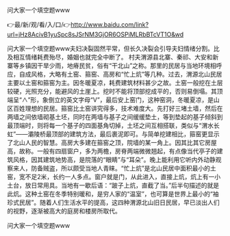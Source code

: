 问大家一个填空题www

👉最/新/观/看/入/口/👉http://www.baidu.com/link?url=jHz8AcivB1yuSpc8sJSrNM3GjOR6OSPiMLRbBTcVT1O&wd

问大家一个填空题www夫妇决裂固然平常，但长久决裂会引导夫妇情绪分割。比及相互情绪耗费殆尽，婚姻也就完全中断了。
村夫渭源县北寨、秦祁、大安和新寨等乡镇因干旱少雨，地瘠民贫，俗有“干北山”之称。那里的民居与当地环境相呼应，自成风格，大略有土窑、箍窑、高房和“忙上炕”等几种。过去，渭源北山民居主要以土窑和箍窑为主。因冬暖夏凉，耗费建筑材料甚少之故。土窑一般挖在土层较硬，光照充分，能避风的土崖上。挖时不能将顶部挖成平的，否则易倒塌。其顶端呈“∧”形，象倒立的英文字母“V”，最后安上窑门，这种窑洞，冬暖夏凉，是山区百姓理想的民居。箍窑比土窑讲究得多，技术难度大。先打好三堵土墙，然后在两墙之间依墙砌基土坯，同时在两墙与基子之间缓缓垫土，等到垫起的基子倾斜到最顶端时，则将每一个基子的四面基角切掉，土坯之间互相搭联，类似与“渭水长虹”——灞陵桥最顶部的建筑方法，最后裹泥即可。与简单挖建相比，箍窑更显示了北山人民的智慧。高房大多建在箍窑之顶，院墙的某一角上。因其比其它房屋高，故称。一般有四扇窗户，多为两檐，房脊两端微微翘起，有点像当代亭子的建筑风格，因其建筑地势高，是院落的“眼睛”与“耳朵”。晚上能利用它听内外动静观察来人，防备贼盗，所以颇受当地人青睐。“忙上炕”是北山民居中面积最小的土窑，宽不足2米，长约一人多点。窗户就是门，从此进入，直接上炕，炕上有一小土台，放日常用具。当地有一歇后语：“跛子上炕，直截了当。”后半句描述的就是此炕。这种土窑在冬季特别暖和，是穷人家的“温室”，也可算是世界上最小的“袖珍式民居”。随着人们生活水平的提高，这四种渭源北山旧日民居，早已淡出人们的视野，逐渐被高大的庭房和楼房所取代。


问大家一个填空题www
